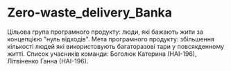 # Zero-waste_delivery_Banka
Цільова група програмного продукту: люди, які бажають жити за концепцією "нуль відходів".
Мета програмного продукту: збільшення кількості людей які використовують багаторазові тари у повсякденному житті.
Список учасників команди: Боголюк Катерина (НАІ-196), Літвіненко Ганна (НАІ-196).
